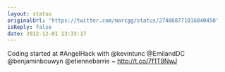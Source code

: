 ```yaml
---
layout: status
originalUrl: 'https://twitter.com/marcgg/status/274868771016040450'
isReply: false
date: 2012-12-01 13:33:17
---
```


Coding started at #AngelHack with @kevintunc @EmilandDC @benjaminbouwyn @etiennebarrie ~ http://t.co/7f1T9NwJ
